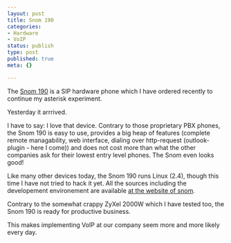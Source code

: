 ```yaml
---
layout: post
title: Snom 190
categories:
- Hardware
- VoIP
status: publish
type: post
published: true
meta: {}

---
```

<p>The <a href="http://www.snom.com/snom190_voip_phone.html">Snom 190</a> is a SIP hardware phone which I have ordered recently to continue my asterisk experiment.</p>
<p>Yesterday it arrrived.</p>
<p>I have to say: I love that device. Contrary to those proprietary PBX phones, the Snom 190 is easy to use, provides a big heap of features (complete remote managability, web interface, dialing over http-request (outlook-plugin - here I come)) and does not cost more than what the other companies ask for their lowest entry level phones. The Snom even looks good!</p>
<p>Like many other devices today, the Snom 190 runs Linux (2.4), though this time I have not tried to hack it yet. All the sources including the developement environement are available <a href="http://www.snom.com/snom_source.html">at the website of snom</a>.</p>
<p>Contrary to the somewhat crappy ZyXel 2000W which I have tested too, the Snom 190 is ready for productive business.</p>
<p>This makes implementing VoIP at our company seem more and more likely every day.</p>
